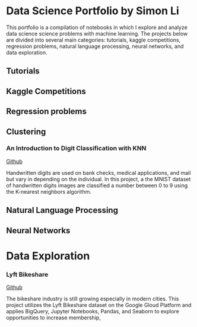 # Data Science Portfolio by Simon Li

This portfolio is a compilation of notebooks in which I explore and analyze data science science problems with machine learning.  The projects below are divided into several main categories: tutorials, kaggle competitions, regression problems, natural language processing, neural networks, and data exploration.

## Tutorials


## Kaggle Competitions


## Regression problems


## Clustering

### An Introduction to Digit Classification with KNN

[Github](https://sli0111.github.io/MNIST_KNN/)

Handwritten digits are used on bank checks, medical applications, and mail but vary in depending on the individual.  In this project, a the MNIST dataset of handwritten digits images are classified a number between 0 to 9 using the K-nearest neighbors algorithm.


## Natural Language Processing


## Neural Networks


# Data Exploration

### Lyft Bikeshare

[Github](https://github.com/sli0111/lyft_bikeshare)

The bikeshare industry is still growing especially in modern cities.  This project utilizes the Lyft Bikeshare dataset on the Google Gloud Platform and applies BigQuery, Jupyter Notebooks, Pandas, and Seaborn to explore opportunities to increase membership,

